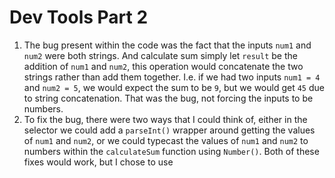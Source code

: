 # Dev Tools Part 2

1. The bug present within the code was the fact that the inputs `num1` and `num2` were both strings. And calculate sum simply let `result` be the addition of `num1` and `num2`, this operation would concatenate the two strings rather than add them together. I.e. if we had two inputs `num1 = 4` and `num2 = 5`, we would expect the sum to be `9`, but we would get `45` due to string concatenation. That was the bug, not forcing the inputs to be numbers.
2. To fix the bug, there were two ways that I could think of, either in the selector we could add a `parseInt()` wrapper around getting the values of `num1` and `num2`, or we could typecast the values of `num1` and `num2` to numbers within the `calculateSum` function using `Number()`. Both of these fixes would work, but I chose to use